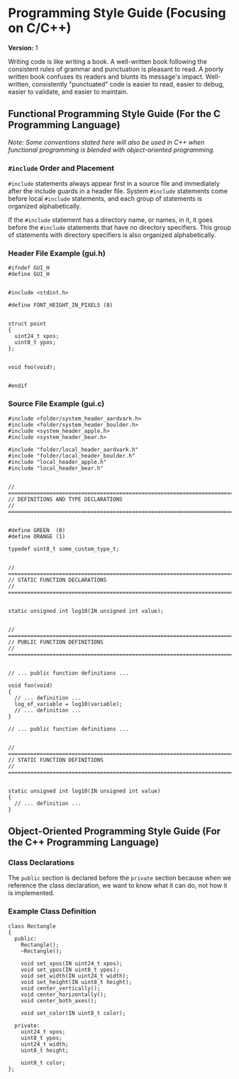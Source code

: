 # Programming Style Guide (Focusing on C/C++)

**Version:** 1

Writing code is like writing a book. A well-written book following the
consistent rules of grammar and punctuation is pleasant to read. A poorly
written book confuses its readers and blunts its message's impact.
Well-written, consistently "punctuated" code is easier to read, easier to
debug, easier to validate, and easier to maintain.

## Functional Programming Style Guide (For the C Programming Language)

*Note: Some conventions stated here will also be used in C++ when functional
programming is blended with object-oriented programming.*

### `#include` Order and Placement

`#include` statements always appear first in a source file and immediately
after the include guards in a header file. System `#include` statements come
before local `#include` statements, and each group of statements is organized
alphabetically.

If the `#include` statement has a directory name, or names, in it, it goes
before the `#include` statements that have no directory specifiers. This
group of statements with directory specifiers is also organized alphabetically.

### Header File Example (gui.h)

```
#ifndef GUI_H
#define GUI_H


#include <stdint.h>

#define FONT_HEIGHT_IN_PIXELS (8)


struct point
{
  uint24_t xpos;
  uint8_t ypos;
};


void foo(void);


#endif
```

### Source File Example (gui.c)

```
#include <folder/system_header_aardvark.h>
#include <folder/system_header_boulder.h>
#include <system_header_apple.h>
#include <system_header_bear.h>

#include "folder/local_header_aardvark.h"
#include "folder/local_header_boulder.h"
#include "local_header_apple.h"
#include "local_header_bear.h"


// ============================================================================
// DEFINITIONS AND TYPE DECLARATIONS
// ============================================================================


#define GREEN  (0)
#define ORANGE (1)

typedef uint8_t some_custom_type_t;


// ============================================================================
// STATIC FUNCTION DECLARATIONS
// ============================================================================


static unsigned int log10(IN unsigned int value);


// ============================================================================
// PUBLIC FUNCTION DEFINITIONS
// ============================================================================


// ... public function definitions ...

void foo(void)
{
  // ... definition ...
  log_of_variable = log10(variable);
  // ... definition ...
}

// ... public function definitions ...


// ============================================================================
// STATIC FUNCTION DEFINITIONS
// ============================================================================


static unsigned int log10(IN unsigned int value)
{
  // ... definition ...
}
```

## Object-Oriented Programming Style Guide (For the C++ Programming Language)

### Class Declarations

The `public` section is declared before the `private` section because when we
reference the class declaration, we want to know what it can do, not how it is
implemented.

### Example Class Definition

```
class Rectangle
{
  public:
    Rectangle();
    ~Rectangle();

    void set_xpos(IN uint24_t xpos);
    void set_ypos(IN uint8_t ypos);
    void set_width(IN uint24_t width);
    void set_height(IN uint8_t height);
    void center_vertically();
    void center_horizontally();
    void center_both_axes();

    void set_color(IN uint8_t color);

  private:
    uint24_t xpos;
    uint8_t ypos;
    uint24_t width;
    uint8_t height;

    uint8_t color;
};
```

